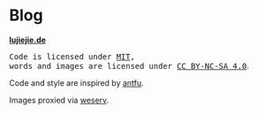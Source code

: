 # Blog

**[lujiejie.de](https://lujiejie.de)**

<samp>Code is licensed under <a href='./LICENSE'>MIT</a>,<br> words and images are licensed under <a href='https://creativecommons.org/licenses/by-nc-sa/4.0/'>CC BY-NC-SA 4.0</a></samp>.

Code and style are inspired by [antfu](https://github.com/antfu/antfu.me).

Images proxied via [weserv](https://images.weserv.nl/).
